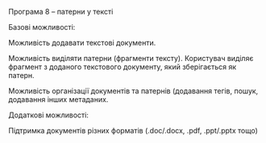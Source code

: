 Програма 8 – патерни у тексті

Базові можливості:

Можливість додавати текстові документи.

Можливість виділяти патерни (фрагменти тексту). Користувач виділяє фрагмент з доданого текстового документу, який зберігається як патерн. 

Можливість організації документів та патернів (додавання тегів, пошук, додавання інших метаданих.


Додаткові можливості: 

Підтримка документів різних форматів (.doc/.docx, .pdf, .ppt/.pptx тощо)
